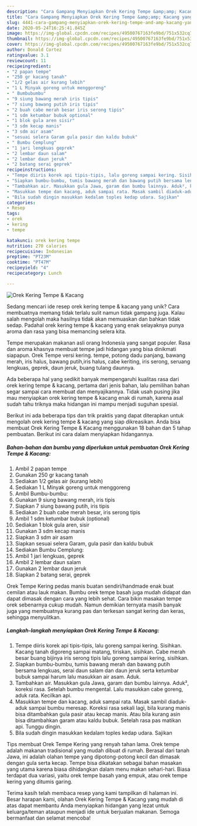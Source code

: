 ```yaml
---
description: "Cara Gampang Menyiapkan Orek Kering Tempe &amp;amp; Kacang yang Enak"
title: "Cara Gampang Menyiapkan Orek Kering Tempe &amp;amp; Kacang yang Enak"
slug: 4441-cara-gampang-menyiapkan-orek-kering-tempe-and-amp-kacang-yang-enak
date: 2020-05-24T16:25:41.845Z
image: https://img-global.cpcdn.com/recipes/49500767163fe9bd/751x532cq70/orek-kering-tempe-kacang-foto-resep-utama.jpg
thumbnail: https://img-global.cpcdn.com/recipes/49500767163fe9bd/751x532cq70/orek-kering-tempe-kacang-foto-resep-utama.jpg
cover: https://img-global.cpcdn.com/recipes/49500767163fe9bd/751x532cq70/orek-kering-tempe-kacang-foto-resep-utama.jpg
author: Donald Cortez
ratingvalue: 3.1
reviewcount: 11
recipeingredient:
- "2 papan tempe"
- "250 gr kacang tanah"
- "1/2 gelas air kurang lebih"
- "1 L Minyak goreng untuk menggoreng"
- " Bumbubumbu"
- "9 siung bawang merah iris tipis"
- "7 siung bawang putih iris tipis"
- "2 buah cabe merah besar iris serong tipis"
- "1 sdm ketumbar bubuk optional"
- "1 blok gula aren sisir"
- "3 sdm kecap manis"
- "3 sdm air asam"
- "sesuai selera Garam gula pasir dan kaldu bubuk"
- " Bumbu Cemplung"
- "1 jari lengkuas geprek"
- "2 lembar daun salam"
- "2 lembar daun jeruk"
- "2 batang serai geprek"
recipeinstructions:
- "Tempe diiris korek api tipis-tipis, lalu goreng sampai kering. Sisihkan. Kacang tanah digoreng sampai matang, tiriskan, sisihkan. Cabe merah besar buang bijinya iris serong tipis lalu goreng sampai kering, sisihkan."
- "Siapkan bumbu-bumbu, tumis bawang merah dan bawang putih bersama lengkuas, serai daun salam dan daun jeruk serta ketumbar bubuk sampai harum lalu masukkan air asam. Aduk."
- "Tambahkan air. Masukkan gula Jawa, garam dan bumbu lainnya. Aduk², koreksi rasa. Setelah bumbu mengental. Lalu masukkan cabe goreng, aduk rata. Kecilkan api."
- "Masukkan tempe dan kacang, aduk sampai rata. Masak sambil diaduk-aduk sampai bumbu meresap. Koreksi rasa sekali lagi, bila kurang manis bisa ditambahkan gula pasir atau kecap manis. Atau bila kurang asin bisa ditambahkan garam atau kaldu bubuk. Setelah rasa pas matikan api. Tunggu dingin."
- "Bila sudah dingin masukkan kedalam toples kedap udara. Sajikan"
categories:
- Resep
tags:
- orek
- kering
- tempe

katakunci: orek kering tempe 
nutrition: 270 calories
recipecuisine: Indonesian
preptime: "PT23M"
cooktime: "PT47M"
recipeyield: "4"
recipecategory: Lunch

---
```



![Orek Kering Tempe &amp; Kacang](https://img-global.cpcdn.com/recipes/49500767163fe9bd/751x532cq70/orek-kering-tempe-kacang-foto-resep-utama.jpg)

Sedang mencari ide resep orek kering tempe &amp; kacang yang unik? Cara membuatnya memang tidak terlalu sulit namun tidak gampang juga. Kalau salah mengolah maka hasilnya tidak akan memuaskan dan bahkan tidak sedap. Padahal orek kering tempe &amp; kacang yang enak selayaknya punya aroma dan rasa yang bisa memancing selera kita.

Tempe merupakan makanan asli orang Indonesia yang sangat populer. Rasa dan aroma khasnya membuat tempe jadi hidangan yang bisa dinikmati siapapun. Orek Tempe versi kering. tempe, potong dadu panjang, bawang merah, iris halus, bawang putih,iris halus, cabe keriting, iris serong, seruang lengkuas, geprek, daun jeruk, buang tulang daunnya.

Ada beberapa hal yang sedikit banyak mempengaruhi kualitas rasa dari orek kering tempe &amp; kacang, pertama dari jenis bahan, lalu pemilihan bahan segar sampai cara membuat dan menyajikannya. Tidak usah pusing jika mau menyiapkan orek kering tempe &amp; kacang enak di rumah, karena asal sudah tahu triknya maka hidangan ini mampu menjadi suguhan spesial.


Berikut ini ada beberapa tips dan trik praktis yang dapat diterapkan untuk mengolah orek kering tempe &amp; kacang yang siap dikreasikan. Anda bisa membuat Orek Kering Tempe &amp; Kacang menggunakan 18 bahan dan 5 tahap pembuatan. Berikut ini cara dalam menyiapkan hidangannya.

<!--inarticleads1-->

##### Bahan-bahan dan bumbu yang diperlukan untuk pembuatan Orek Kering Tempe &amp; Kacang:

1. Ambil 2 papan tempe
1. Gunakan 250 gr kacang tanah
1. Sediakan 1/2 gelas air (kurang lebih)
1. Sediakan 1 L Minyak goreng untuk menggoreng
1. Ambil  Bumbu-bumbu:
1. Gunakan 9 siung bawang merah, iris tipis
1. Siapkan 7 siung bawang putih, iris tipis
1. Sediakan 2 buah cabe merah besar, iris serong tipis
1. Ambil 1 sdm ketumbar bubuk (optional)
1. Sediakan 1 blok gula aren, sisir
1. Gunakan 3 sdm kecap manis
1. Siapkan 3 sdm air asam
1. Siapkan sesuai selera Garam, gula pasir dan kaldu bubuk
1. Sediakan  Bumbu Cemplung:
1. Ambil 1 jari lengkuas, geprek
1. Ambil 2 lembar daun salam
1. Gunakan 2 lembar daun jeruk
1. Siapkan 2 batang serai, geprek


Orek Tempe Kering pedas manis buatan sendiri/handmade enak buat cemilan atau lauk makan. Bumbu orek tempe basah juga mudah didapat dan dapat dimasak dengan cara yang lebih sehat. Cara bikin masakan tempe orek sebenarnya cukup mudah. Namun demikian ternyata masih banyak juga yang membuatnya kurang pas dan terkesan sangat kering dan keras, sehingga menyulitkan. 

<!--inarticleads2-->

##### Langkah-langkah menyiapkan Orek Kering Tempe &amp; Kacang:

1. Tempe diiris korek api tipis-tipis, lalu goreng sampai kering. Sisihkan. Kacang tanah digoreng sampai matang, tiriskan, sisihkan. Cabe merah besar buang bijinya iris serong tipis lalu goreng sampai kering, sisihkan.
1. Siapkan bumbu-bumbu, tumis bawang merah dan bawang putih bersama lengkuas, serai daun salam dan daun jeruk serta ketumbar bubuk sampai harum lalu masukkan air asam. Aduk.
1. Tambahkan air. Masukkan gula Jawa, garam dan bumbu lainnya. Aduk², koreksi rasa. Setelah bumbu mengental. Lalu masukkan cabe goreng, aduk rata. Kecilkan api.
1. Masukkan tempe dan kacang, aduk sampai rata. Masak sambil diaduk-aduk sampai bumbu meresap. Koreksi rasa sekali lagi, bila kurang manis bisa ditambahkan gula pasir atau kecap manis. Atau bila kurang asin bisa ditambahkan garam atau kaldu bubuk. Setelah rasa pas matikan api. Tunggu dingin.
1. Bila sudah dingin masukkan kedalam toples kedap udara. Sajikan


Tips membuat Orek Tempe Kering yang renyah tahan lama. Orek tempe adalah makanan tradisional yang mudah dibuat di rumah. Berasal dari tanah Jawa, ini adalah olahan tempe yang dipotong-potong kecil dan dimasak dengan gula serta kecap. Tempe bisa dikatakan sebagai bahan masakan yang utama karena biasa dihidangkan dalam menu makan sehari-hari. Biasa terdapat dua variasi, yaitu orek tempe basah yang empuk, atau orek tempe kering yang ditumis garing. 

Terima kasih telah membaca resep yang kami tampilkan di halaman ini. Besar harapan kami, olahan Orek Kering Tempe &amp; Kacang yang mudah di atas dapat membantu Anda menyiapkan hidangan yang lezat untuk keluarga/teman ataupun menjadi ide untuk berjualan makanan. Semoga bermanfaat dan selamat mencoba!
